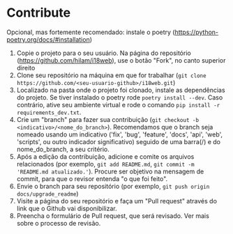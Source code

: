 # Contribute

Opcional, mas fortemente recomendado: instale o poetry (https://python-poetry.org/docs/#installation)

1. Copie o projeto para o seu usuário. Na página do repositório (<https://github.com/hilam/i18web>), use o botão "Fork", no canto superior direito
2. Clone seu repositório na máquina em que for trabalhar (`git clone https://github.com/<seu-usuario-github>/i18web.git`)
3. Localizado na pasta onde o projeto foi clonado, instale as dependências do projeto. Se tiver instalado o poetry rode `poetry install --dev`. Caso contrário, ative seu ambiente virtual e rode o comando `pip install -r requirements_dev.txt`.
4. Crie um "branch" para fazer sua contribuição (`git checkout -b <indicativo>/<nome_do_branch>`). Recomendamos que o branch seja nomeado usando um indicativo ('fix', 'bug', 'feature', 'docs', 'api', 'web', 'scripts', ou outro indicador significativo) seguido de uma barra(/) e do nome_do_branch, a seu critério.
5. Após a edição da contribuição, adicione e comite os arquivos relacionados (por exemplo, `git add README.md`, `git commit -m 'README.md atualizado.'`). Procure ser objetivo na mensagem de commit, para que o revisor entenda "o que foi feito".
6. Envie o branch para seu repositório (por exemplo, `git push origin docs/upgrade_readme`)
7. Visite a página do seu repositório e faça um "Pull request" através do link que o Github vai disponibilizar.
8. Preencha o formulário de Pull request, que será revisado. Ver mais sobre o processo de revisão.

